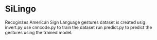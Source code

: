 # SiLingo
Recoginzes American Sign Language gestures
dataset is created usig invert.py
use cnncode.py to train the dataset
run predict.py to predict the gestures using the trained model.
